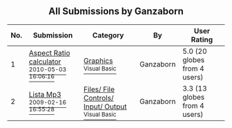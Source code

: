 ﻿<div align="center">

## All Submissions by Ganzaborn

</div>

No.  | Submission | Category | By   | User Rating
---- | ---------- | -------- | ---- | -----------
1 | [Aspect Ratio calculator<br /><sup>2010-05-03 16:06:16</sup>](https://github.com/Planet-Source-Code/ganzaborn-aspect-ratio-calculator__1-73057) | [Graphics<br /><sup>Visual Basic</sup>](../ByCategory/graphics__1-46.md) | Ganzaborn | 5.0 (20 globes from 4 users)
2 | [Lista Mp3<br /><sup>2009-02-16 16:55:28</sup>](https://github.com/Planet-Source-Code/ganzaborn-lista-mp3__1-71878) | [Files/ File Controls/ Input/ Output<br /><sup>Visual Basic</sup>](../ByCategory/files-file-controls-input-output__1-3.md) | Ganzaborn | 3.3 (13 globes from 4 users)
